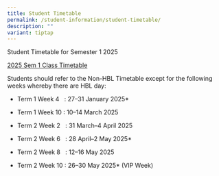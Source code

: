 ```yaml
---
title: Student Timetable
permalink: /student-information/student-timetable/
description: ""
variant: tiptap
---
```

<p>Student Timetable for Semester 1 2025</p>
<p><a href="/files/2025_Sem_1_Class_Timetable_Final_v2.pdf" rel="noopener nofollow" target="_blank">2025 Sem 1 Class Timetable</a>
</p>
<p></p>
<p>Students should refer to the Non-HBL Timetable except for the following
weeks whereby there are HBL day:</p>
<ul data-tight="true" class="tight">
<li>
<p>Term 1 Week 4&nbsp;&nbsp; : 27–31 January 2025*</p>
</li>
<li>
<p>Term 1 Week 10 : 10–14 March 2025</p>
</li>
<li>
<p>Term 2 Week 2&nbsp;&nbsp; : 31 March–4 April 2025</p>
</li>
<li>
<p>Term 2 Week 6&nbsp;&nbsp; : 28 April–2 May 2025*</p>
</li>
<li>
<p>Term 2 Week 8&nbsp;&nbsp; : 12–16 May 2025</p>
</li>
<li>
<p>Term 2 Week 10 : 26–30 May 2025* (VIP Week)</p>
</li>
</ul>
<p></p>
<p></p>
<p></p>